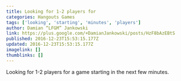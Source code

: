 ```yaml
---
title: Looking for 1-2 players for
categories: Hangouts Games
tags: ['looking', 'starting', 'minutes', 'players']
author: Damian “LFGM” Jankowski
link: https://plus.google.com/+DamianJankowski/posts/HzF8bAzEBtS
published: 2016-12-23T15:53:15.177Z
updated: 2016-12-23T15:53:15.177Z
imagelink: []
thumblinks: []
---
```


Looking for 1-2 players for a game starting in the next few minutes.